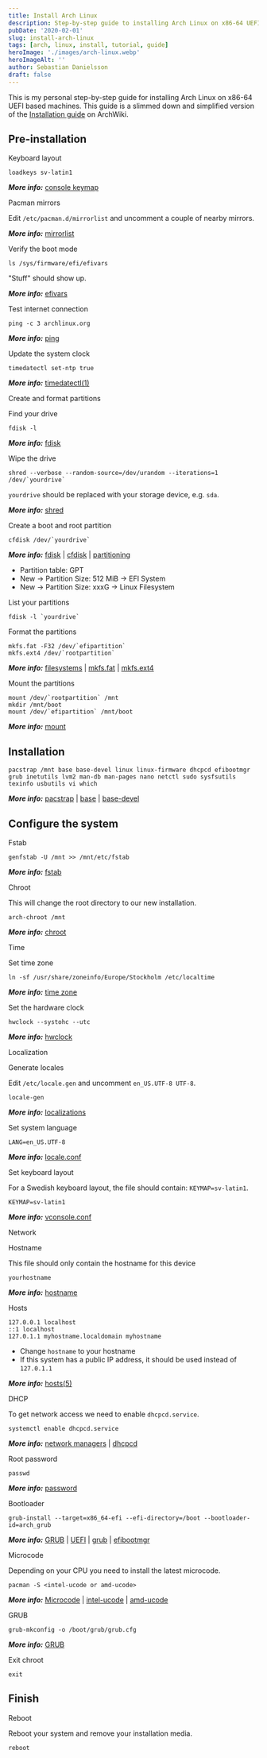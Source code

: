 ```yaml
---
title: Install Arch Linux
description: Step-by-step guide to installing Arch Linux on x86-64 UEFI systems, covering partitioning, setup, configuration, and first boot.
pubDate: '2020-02-01'
slug: install-arch-linux
tags: [arch, linux, install, tutorial, guide]
heroImage: './images/arch-linux.webp'
heroImageAlt: ''
author: Sebastian Danielsson
draft: false
---
```


This is my personal step-by-step guide for installing Arch Linux on x86-64 UEFI based machines. This guide is a slimmed down and simplified version of the [Installation guide](https://wiki.archlinux.org/index.php/Installation_guide) on ArchWiki.

<!--truncate-->

## Pre-installation

Keyboard layout

```shell
loadkeys sv-latin1
```

**_More info:_** [console keymap](https://wiki.archlinux.org/index.php/Console_keymap)

Pacman mirrors

Edit `/etc/pacman.d/mirrorlist` and uncomment a couple of nearby mirrors.

**_More info:_** [mirrorlist](https://wiki.archlinux.org/index.php/Mirrors)

Verify the boot mode

```shell
ls /sys/firmware/efi/efivars
```

"Stuff" should show up.

**_More info:_** [efivars](https://wiki.archlinux.org/index.php/UEFI#UEFI_variables)

Test internet connection

```shell
ping -c 3 archlinux.org
```

**_More info:_** [ping](https://wiki.archlinux.org/index.php/Network_configuration#Check_the_connection)

Update the system clock

```shell
timedatectl set-ntp true
```

**_More info:_** [timedatectl(1)](https://jlk.fjfi.cvut.cz/arch/manpages/man/timedatectl.1)

Create and format partitions

Find your drive

```shell
fdisk -l
```

**_More info:_** [fdisk](https://wiki.archlinux.org/index.php/Fdisk)

Wipe the drive

```shell
shred --verbose --random-source=/dev/urandom --iterations=1 /dev/`yourdrive`
```

`yourdrive` should be replaced with your storage device, e.g. `sda`.

**_More info:_** [shred](https://wiki.archlinux.org/index.php/Securely_wipe_disk#shred)

Create a boot and root partition

```shell
cfdisk /dev/`yourdrive`
```

**_More info:_** [fdisk](https://wiki.archlinux.org/index.php/Fdisk) | [cfdisk](https://jlk.fjfi.cvut.cz/arch/manpages/man/cfdisk.8) | [partitioning](https://wiki.archlinux.org/index.php/Partitioning)

- Partition table: GPT
- New → Partition Size: 512 MiB → EFI System
- New → Partition Size: xxxG → Linux Filesystem

List your partitions

```shell
fdisk -l `yourdrive`
```

Format the partitions

```shell
mkfs.fat -F32 /dev/`efipartition`
mkfs.ext4 /dev/`rootpartition`
```

**_More info:_** [filesystems](https://wiki.archlinux.org/index.php/File_systems#Types_of_file_systems) | [mkfs.fat](https://jlk.fjfi.cvut.cz/arch/manpages/man/mkfs.fat.8.en) | [mkfs.ext4](https://jlk.fjfi.cvut.cz/arch/manpages/man/mke2fs.8)

Mount the partitions

```shell
mount /dev/`rootpartition` /mnt
mkdir /mnt/boot
mount /dev/`efipartition` /mnt/boot
```

**_More info:_** [mount](https://wiki.archlinux.org/index.php/Mount)

## Installation

```shell
pacstrap /mnt base base-devel linux linux-firmware dhcpcd efibootmgr grub inetutils lvm2 man-db man-pages nano netctl sudo sysfsutils texinfo usbutils vi which
```

**_More info:_** [pacstrap](https://projects.archlinux.org/arch-install-scripts.git/tree/pacstrap.in) | [base](https://www.archlinux.org/groups/x86_64/base/) | [base-devel](https://www.archlinux.org/groups/x86_64/base-devel/)

## Configure the system

Fstab

```shell
genfstab -U /mnt >> /mnt/etc/fstab
```

**_More info:_** [fstab](https://wiki.archlinux.org/index.php/Fstab)

Chroot

This will change the root directory to our new installation.

```shell
arch-chroot /mnt
```

**_More info:_** [chroot](https://wiki.archlinux.org/index.php/Change_root)

Time

Set time zone

```shell
ln -sf /usr/share/zoneinfo/Europe/Stockholm /etc/localtime
```

**_More info:_** [time zone](https://wiki.archlinux.org/index.php/Time_zone)

Set the hardware clock

```shell
hwclock --systohc --utc
```

**_More info:_** [hwclock](https://jlk.fjfi.cvut.cz/arch/manpages/man/hwclock.8)

Localization

Generate locales

Edit `/etc/locale.gen` and uncomment `en_US.UTF-8 UTF-8`.

```shell
locale-gen
```

**_More info:_** [localizations](https://wiki.archlinux.org/index.php/Localization)

Set system language

```shell title="/etc/locale.conf"
LANG=en_US.UTF-8
```

**_More info:_** [locale.conf](https://jlk.fjfi.cvut.cz/arch/manpages/man/locale.conf.5)

Set keyboard layout

For a Swedish keyboard layout, the file should contain: `KEYMAP=sv-latin1`.

```shell title="/etc/vconsole.conf"
KEYMAP=sv-latin1
```

**_More info:_** [vconsole.conf](https://jlk.fjfi.cvut.cz/arch/manpages/man/vconsole.conf.5)

Network

Hostname

This file should only contain the hostname for this device

```shell title="/etc/hostname"
yourhostname
```

**_More info:_** [hostname](https://wiki.archlinux.org/index.php/Hostname)

Hosts

```shell title="/etc/hosts"
127.0.0.1 localhost
::1 localhost
127.0.1.1 myhostname.localdomain myhostname
```

- Change `hostname` to your hostname
- If this system has a public IP address, it should be used instead of `127.0.1.1`

**_More info:_** [hosts(5)](https://jlk.fjfi.cvut.cz/arch/manpages/man/hosts.5)

DHCP

To get network access we need to enable `dhcpcd.service`.

```shell
systemctl enable dhcpcd.service
```

**_More info:_** [network managers](https://wiki.archlinux.org/index.php/Network_configuration#Network_managers) | [dhcpcd](https://wiki.archlinux.org/index.php/Dhcpcd)

Root password

```shell
passwd
```

**_More info:_** [password](https://wiki.archlinux.org/index.php/Password)

Bootloader

```shell
grub-install --target=x86_64-efi --efi-directory=/boot --bootloader-id=arch_grub
```

**_More info:_** [GRUB](https://wiki.archlinux.org/index.php/GRUB) | [UEFI](https://wiki.archlinux.org/index.php/Unified_Extensible_Firmware_Interface) | [grub](https://www.archlinux.org/packages/?name=grub) | [efibootmgr](https://www.archlinux.org/packages/?name=efibootmgr)

Microcode

Depending on your CPU you need to install the latest microcode.

```shell
pacman -S <intel-ucode or amd-ucode>
```

**_More info:_** [Microcode](https://wiki.archlinux.org/index.php/Microcode) | [intel-ucode](https://www.archlinux.org/packages/?name=intel-ucode) | [amd-ucode](https://www.archlinux.org/packages/?name=amd-ucode)

GRUB

```shell
grub-mkconfig -o /boot/grub/grub.cfg
```

**_More info:_** [GRUB](https://wiki.archlinux.org/index.php/GRUB)

Exit chroot

```shell
exit
```

## Finish

Reboot

Reboot your system and remove your installation media.

```shell
reboot
```
